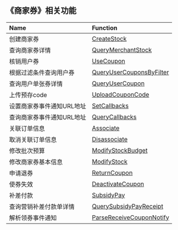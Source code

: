 ## 《商家券》相关功能

|Name|Function|
|:----|:----|
|创建商家券|[CreateStock]()|
|查询商家券详情|[QueryMerchantStock]()|
|核销用户券|[UseCoupon]()|
|根据过滤条件查询用户券|[QueryUserCouponsByFilter]()|
|查询用户单张券详情|[QueryUserCoupon]()|
|上传预存code|[UploadCouponCode]()|
|设置商家券事件通知URL地址|[SetCallbacks]()|
|查询商家券事件通知URL地址|[QueryCallbacks]()|
|关联订单信息|[Associate]()|
|取消关联订单信息|[Disassociate]()|
|修改批次预算|[ModifyStockBudget]()|
|修改商家券基本信息|[ModifyStock]()|
|申请退券|[ReturnCoupon]()|
|使券失效|[DeactivateCoupon]()|
|补差付款|[SubsidyPay]()|
|查询营销补差付款单详情|[QuerySubsidyPayReceipt]()|
|解析领券事件通知|[ParseReceiveCouponNotify]()|